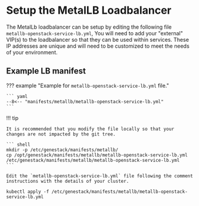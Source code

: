 # Setup the MetalLB Loadbalancer

The MetalLb loadbalancer can be setup by editing the following file `metallb-openstack-service-lb.yml`, You will need to add
your "external" VIP(s) to the loadbalancer so that they can be used within services. These IP addresses are unique and will
need to be customized to meet the needs of your environment.

## Example LB manifest

??? example "Example for `metallb-openstack-service-lb.yml` file."

    ``` yaml
    --8<-- "manifests/metallb/metallb-openstack-service-lb.yml"
    ```

!!! tip

    It is recommended that you modify the file locally so that your changes are not impacted by the git tree.

    ``` shell
    mkdir -p /etc/genestack/manifests/metallb/
    cp /opt/genestack/manifests/metallb/metallb-openstack-service-lb.yml /etc/genestack/manifests/metallb/metallb-openstack-service-lb.yml
    ```

    Edit the `metallb-openstack-service-lb.yml` file following the comment instructions with the details of your cluster.

``` shell
kubectl apply -f /etc/genestack/manifests/metallb/metallb-openstack-service-lb.yml
```
